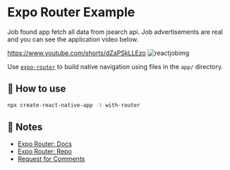# Expo Router Example
Job found app fetch all data from jsearch api. Job advertisements are real and you can see the application video below.<p/>
https://www.youtube.com/shorts/dZaPSkLLEzo
![reactjobimg](https://user-images.githubusercontent.com/104012238/233858728-d347c869-1f66-45ca-9af0-9649f7e0fb70.png)


Use [`expo-router`](https://expo.github.io/router) to build native navigation using files in the `app/` directory.

## 🚀 How to use

```sh
npx create-react-native-app -t with-router
```

## 📝 Notes

- [Expo Router: Docs](https://expo.github.io/router)
- [Expo Router: Repo](https://github.com/expo/router)
- [Request for Comments](https://github.com/expo/router/discussions/1)
